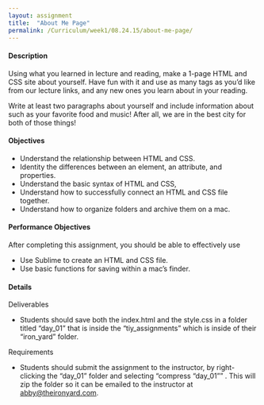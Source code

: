 ```yaml
---
layout: assignment
title:  "About Me Page"
permalink: /Curriculum/week1/08.24.15/about-me-page/
---
```

#### Description
Using what you learned in lecture and reading, make a 1-page HTML and CSS site about yourself. Have fun with it and use as many tags as you’d like from our lecture links, and any new ones you learn about in your reading.

Write at least two paragraphs about yourself and include information about such as your favorite food and music! After all, we are in the best city for both of those things!

#### Objectives
- Understand the relationship between HTML and CSS.
- Identity the differences between an element, an attribute, and properties.
- Understand the basic syntax of HTML and CSS,
- Understand how to successfully connect an HTML and CSS file together.
- Understand how to organize folders and archive them on a mac.

#### Performance Objectives
After completing this assignment, you should be able to effectively use

- Use Sublime to create an HTML and CSS file.
- Use basic functions for saving within a mac’s finder.

#### Details

Deliverables

- Students should save both the index.html and the style.css in a folder titled “day_01” that is inside the “tiy_assignments” which is inside of their “iron_yard” folder.

Requirements

- Students should submit the assignment to the instructor, by right-clicking the “day_01” folder and selecting “compress “day_01”” . This will zip the folder so it can be emailed to the instructor at abby@theironyard.com.